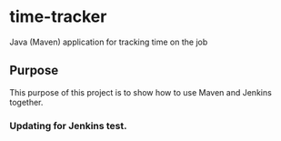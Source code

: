 # time-tracker
Java (Maven) application for tracking time on the job

## Purpose

This purpose of this project is to show how to use Maven and Jenkins together.

### Updating for Jenkins test.
